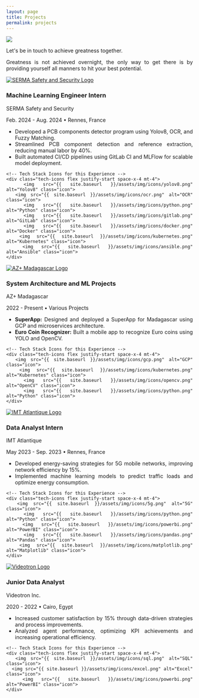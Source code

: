 ```yaml
---
layout: page
title: Projects
permalink: projects
---
```


<div style="text-align: justify">
  <img class="mx-auto !mb-0" src="{{site.baseurl}}/assets/img/card.PNG">
  <p class="!py-0 !mb-0 dark:text-slate-300">Let's be in touch to achieve greatness together.</p>
  <p class="text-gray-500 dark:text-slate-400 !py-0 !mt-0 !text-xs">Greatness is not achieved overnight, the only way to get there is by providing yourself all manners to hit your best potential.</p>
  
<section id="experience" class="my-8">
  <div class="timeline-line"></div> <!-- Blue timeline line -->

  <!-- First Experience -->
  <div class="experience-section">
    <div class="timeline-dot"></div> <!-- Blue timeline dot -->
    <div class="flex items-start">
      <a href="https://www.serma-safety-security.com/en/" target="_blank">
        <img src="{{ site.baseurl }}/assets/img/icons/ml-icon.png" alt="SERMA Safety and Security Logo" class="icon">
      </a>
      <div>
        <h3 class="text-gray-700 dark:text-stone-100">Machine Learning Engineer Intern</h3>
        <p class="company-name text-gray-700 dark:text-stone-100">SERMA Safety and Security</p>
        <p class="location-date">Feb. 2024 - Aug. 2024 • Rennes, France</p>
      </div>
    </div>
    <ul class="list-disc list-inside text-gray-500 dark:text-stone-100">
      <li>Developed a PCB components detector program using Yolov8, OCR, and Fuzzy Matching.</li>
      <li>Streamlined PCB component detection and reference extraction, reducing manual labor by 40%.</li>
      <li>Built automated CI/CD pipelines using GitLab CI and MLFlow for scalable model deployment.</li>
    </ul>

    <!-- Tech Stack Icons for this Experience -->
    <div class="tech-icons flex justify-start space-x-4 mt-4">
      <img src="{{ site.baseurl }}/assets/img/icons/yolov8.png" alt="Yolov8" class="icon">
      <img src="{{ site.baseurl }}/assets/img/icons/ocr.png" alt="OCR" class="icon">
      <img src="{{ site.baseurl }}/assets/img/icons/python.png" alt="Python" class="icon">
      <img src="{{ site.baseurl }}/assets/img/icons/gitlab.png" alt="GitLab" class="icon">
      <img src="{{ site.baseurl }}/assets/img/icons/docker.png" alt="Docker" class="icon">
      <img src="{{ site.baseurl }}/assets/img/icons/kubernetes.png" alt="Kubernetes" class="icon">
      <img src="{{ site.baseurl }}/assets/img/icons/ansible.png" alt="Ansible" class="icon">
    </div>
  </div>
</section>


  <!-- Third Experience -->
  <div class="experience-section">
    <div class="timeline-dot"></div> <!-- Blue timeline dot -->
    <div class="flex items-start">
      <a href="https://www.azplus.mg/" target="_blank">
        <img src="{{ site.baseurl }}/assets/img/icons/azplus.png" alt="AZ+ Madagascar Logo" class="icon">
      </a>
      <div>
        <h3 class="text-gray-700 dark:text-stone-100">System Architecture and ML Projects</h3>
        <p class="company-name text-gray-700 dark:text-stone-100">AZ+ Madagascar</p>
        <p class="location-date">2022 - Present • Various Projects</p>
      </div>
    </div>
    <ul class="list-disc list-inside text-gray-500 dark:text-stone-100">
      <li><strong>SuperApp:</strong> Designed and deployed a SuperApp for Madagascar using GCP and microservices architecture.</li>
      <li><strong>Euro Coin Recognizer:</strong> Built a mobile app to recognize Euro coins using YOLO and OpenCV.</li>
    </ul>

    <!-- Tech Stack Icons for this Experience -->
    <div class="tech-icons flex justify-start space-x-4 mt-4">
      <img src="{{ site.baseurl }}/assets/img/icons/gcp.png" alt="GCP" class="icon">
      <img src="{{ site.baseurl }}/assets/img/icons/kubernetes.png" alt="Kubernetes" class="icon">
      <img src="{{ site.baseurl }}/assets/img/icons/opencv.png" alt="OpenCV" class="icon">
      <img src="{{ site.baseurl }}/assets/img/icons/python.png" alt="Python" class="icon">
    </div>
  </div>

  <!-- Second Experience -->
  <div class="experience-section">
    <div class="timeline-dot"></div> <!-- Blue timeline dot -->
    <div class="flex items-start">
      <a href="https://www.imt-atlantique.fr/en" target="_blank">
        <img src="{{ site.baseurl }}/assets/img/icons/imt.png" alt="IMT Atlantique Logo" class="icon">
      </a>
      <div>
        <h3 class="text-gray-700 dark:text-stone-100">Data Analyst Intern</h3>
        <p class="company-name text-gray-700 dark:text-stone-100">IMT Atlantique</p>
        <p class="location-date">May 2023 - Sep. 2023 • Rennes, France</p>
      </div>
    </div>
    <ul class="list-disc list-inside text-gray-500 dark:text-stone-100">
      <li>Developed energy-saving strategies for 5G mobile networks, improving network efficiency by 15%.</li>
      <li>Implemented machine learning models to predict traffic loads and optimize energy consumption.</li>
    </ul>

    <!-- Tech Stack Icons for this Experience -->
    <div class="tech-icons flex justify-start space-x-4 mt-4">
      <img src="{{ site.baseurl }}/assets/img/icons/5g.png" alt="5G" class="icon">
      <img src="{{ site.baseurl }}/assets/img/icons/python.png" alt="Python" class="icon">
      <img src="{{ site.baseurl }}/assets/img/icons/powerbi.png" alt="PowerBI" class="icon">
      <img src="{{ site.baseurl }}/assets/img/icons/pandas.png" alt="Pandas" class="icon">
      <img src="{{ site.baseurl }}/assets/img/icons/matplotlib.png" alt="Matplotlib" class="icon">
    </div>
  </div>



  <!-- Fourth Experience -->
  <div class="experience-section">
    <div class="timeline-dot"></div> <!-- Blue timeline dot -->
    <div class="flex items-start">
      <a href="https://www.videotron.com/en" target="_blank">
        <img src="{{ site.baseurl }}/assets/img/icons/videotron.png" alt="Videotron Logo" class="icon">
      </a>
      <div>
        <h3 class="text-gray-700 dark:text-stone-100">Junior Data Analyst</h3>
        <p class="company-name text-gray-700 dark:text-stone-100">Videotron Inc.</p>
        <p class="location-date">2020 - 2022 • Cairo, Egypt</p>
      </div>
    </div>
    <ul class="list-disc list-inside text-gray-500 dark:text-stone-100">
      <li>Increased customer satisfaction by 15% through data-driven strategies and process improvements.</li>
      <li>Analyzed agent performance, optimizing KPI achievements and increasing operational efficiency.</li>
    </ul>

    <!-- Tech Stack Icons for this Experience -->
    <div class="tech-icons flex justify-start space-x-4 mt-4">
      <img src="{{ site.baseurl }}/assets/img/icons/sql.png" alt="SQL" class="icon">
      <img src="{{ site.baseurl }}/assets/img/icons/excel.png" alt="Excel" class="icon">
      <img src="{{ site.baseurl }}/assets/img/icons/powerbi.png" alt="PowerBI" class="icon">
    </div>
  </div>
</section>


</div>

